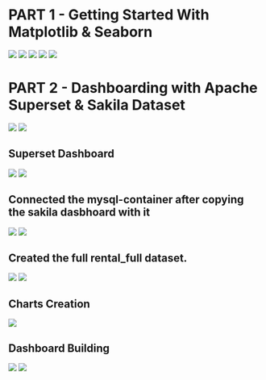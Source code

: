 # PART 1 - Getting Started With Matplotlib & Seaborn

<img src="./Outputs/part_1/a.png">
<img src="./Outputs/part_1/b.png">
<img src="./Outputs/part_1/c.png">
<img src="./Outputs/part_1/d.png">
<img src="./Outputs/part_1/e.png">


# PART 2 - Dashboarding with Apache Superset & Sakila Dataset
<img src="./Outputs/part_2/a.png">
<img src="./Outputs//part_2/b.png">

## Superset Dashboard
<img src="./Outputs/part_2/c.png">
<img src="./Outputs/part_2/c.png">
<!-- <img src="./Outputs/part_2/d.png"> -->

## Connected the mysql-container after copying the sakila dasbhoard with it
<img src="./Outputs/part_2/e.png">
<img src="./Outputs/part_2/f.png">

## Created the full rental_full dataset.
<img src="./Outputs/part_2/g.png">
<img src="./Outputs/part_2/h.png">

## Charts Creation
<img src="./Outputs/part_2/i.png">

## Dashboard Building
<img src="./Outputs/part_2/j.png">
<img src="./Outputs/part_2/k.png">